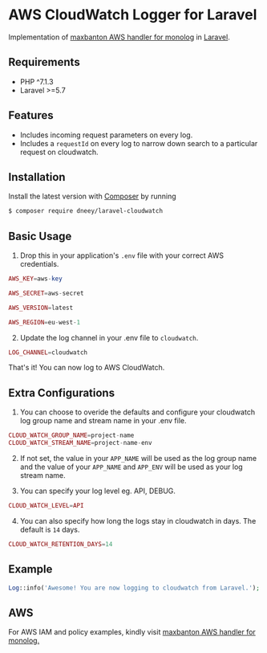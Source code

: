 # AWS CloudWatch Logger for Laravel

Implementation of [maxbanton AWS handler for monolog](https://github.com/maxbanton/cwh) in [Laravel](https://github.com/laravel/laravel).

## Requirements

- PHP ^7.1.3
- Laravel >=5.7

## Features

- Includes incoming request parameters on every log.
- Includes a `requestId` on every log to narrow down search to a particular request on cloudwatch.

## Installation

Install the latest version with [Composer](https://getcomposer.org/) by running

```bash
$ composer require dneey/laravel-cloudwatch
```

## Basic Usage

1. Drop this in your application's `.env` file with your correct AWS credentials.

```php
AWS_KEY=aws-key

AWS_SECRET=aws-secret

AWS_VERSION=latest

AWS_REGION=eu-west-1
```

2. Update the log channel in your .env file to `cloudwatch`.

```php
LOG_CHANNEL=cloudwatch
```

That's it! You can now log to AWS CloudWatch.

## Extra Configurations

1. You can choose to overide the defaults and configure your cloudwatch log group name and stream name in your .env file.

```php
CLOUD_WATCH_GROUP_NAME=project-name
CLOUD_WATCH_STREAM_NAME=project-name-env
```

2. If not set,
   the value in your `APP_NAME` will be used as the log group name and the value
   of your `APP_NAME` and `APP_ENV` will be used as your log stream name.

3. You can specify your log level eg. API, DEBUG.

```php
CLOUD_WATCH_LEVEL=API
```

4. You can also specify how long the logs stay in cloudwatch in days. The default is `14` days.

```php
CLOUD_WATCH_RETENTION_DAYS=14
```

## Example

```php
Log::info('Awesome! You are now logging to cloudwatch from Laravel.');
```

## AWS

For AWS IAM and policy examples, kindly visit [maxbanton AWS handler for monolog.](https://github.com/maxbanton/cwh)
